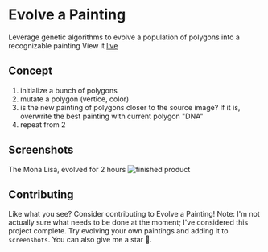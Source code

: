 # Evolve a Painting
Leverage genetic algorithms to evolve a population of polygons into a recognizable painting
View it [live](https://evolve-painting.vercel.app/)

## Concept
1. initialize a bunch of polygons
2. mutate a polygon (vertice, color)
3. is the new painting of polygons closer to the source image? If it is, overwrite the best painting with current polygon "DNA"
4. repeat from 2

## Screenshots
The Mona Lisa, evolved for 2 hours
![finished product](https://media.discordapp.net/attachments/769322501083758622/850337277124935680/g40R6lPmKV0AAAAASUVORK5CYII.png)

## Contributing
Like what you see? Consider contributing to Evolve a Painting! Note: I'm not actually sure what needs to be done at the moment; I've considered this project complete. Try evolving your own paintings and adding it to `screenshots`. You can also give me a star 🥺.